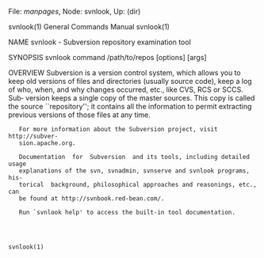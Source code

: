 File: *manpages*,  Node: svnlook,  Up: (dir)

svnlook(1)                  General Commands Manual                 svnlook(1)



NAME
       svnlook - Subversion repository examination tool

SYNOPSIS
       svnlook command /path/to/repos [options] [args]

OVERVIEW
       Subversion  is  a  version control system, which allows you to keep old
       versions of files and directories (usually source code), keep a log  of
       who, when, and why changes occurred, etc., like CVS, RCS or SCCS.  Sub‐
       version keeps a single copy of the master sources.  This copy is called
       the  source  ``repository'';  it contains all the information to permit
       extracting previous versions of those files at any time.

       For more information about the Subversion project, visit http://subver‐
       sion.apache.org.

       Documentation  for  Subversion  and its tools, including detailed usage
       explanations of the svn, svnadmin, svnserve and svnlook programs,  his‐
       torical  background, philosophical approaches and reasonings, etc., can
       be found at http://svnbook.red-bean.com/.

       Run `svnlook help' to access the built-in tool documentation.



                                                                    svnlook(1)
